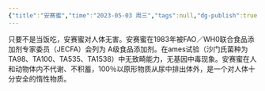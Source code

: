 ```yaml
---
{"title":"安赛蜜","time":"2023-05-03 周三","tags":null,"dg-publish":true,"permalink":"/300 评价/Z 配料详解/安赛蜜/","dgPassFrontmatter":true,"created":"2024-01-25T18:45:04.000+08:00","updated":"2024-01-25T18:45:04.000+08:00"}
---
```



只要不是当饭吃，安赛蜜对人体无害。安赛蜜在1983年被FAO／WH0联合食品添加剂专家委员（JECFA）会列为 A级食品添加剂。在ames试验（沙门氏菌种为TA98、TA100、TA535、TA1538）中无致畸能力，无基因中毒现象。安赛蜜在人和动物体内不代谢、不积蓄，100％以原形物质从尿中排出体外，是一个对人体十分安全的惰性物质。